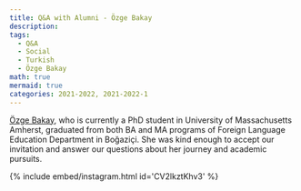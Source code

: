 ```yaml
---
title: Q&A with Alumni - Özge Bakay
description:
tags:
  - Q&A
  - Social
  - Turkish
  - Özge Bakay
math: true
mermaid: true
categories: 2021-2022, 2021-2022-1
---
```


[Özge Bakay](https://websites.umass.edu/obakay/), who is currently a PhD student in University of Massachusetts Amherst, graduated from both BA and MA programs of Foreign Language Education Department in Boğaziçi. She was kind enough to accept our invitation and answer our questions about her journey and academic pursuits.

{% include embed/instagram.html id='CV2lkztKhv3' %}